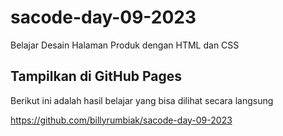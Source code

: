 # sacode-day-09-2023
Belajar Desain Halaman Produk dengan HTML dan CSS

## Tampilkan di GitHub Pages

Berikut ini adalah hasil belajar yang bisa dilihat secara langsung

https://github.com/billyrumbiak/sacode-day-09-2023
